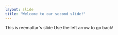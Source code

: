 ```yaml
---
layout: slide
title: "Welcome to our second slide!"
---
```

This is reemattar's slide
Use the left arrow to go back!
